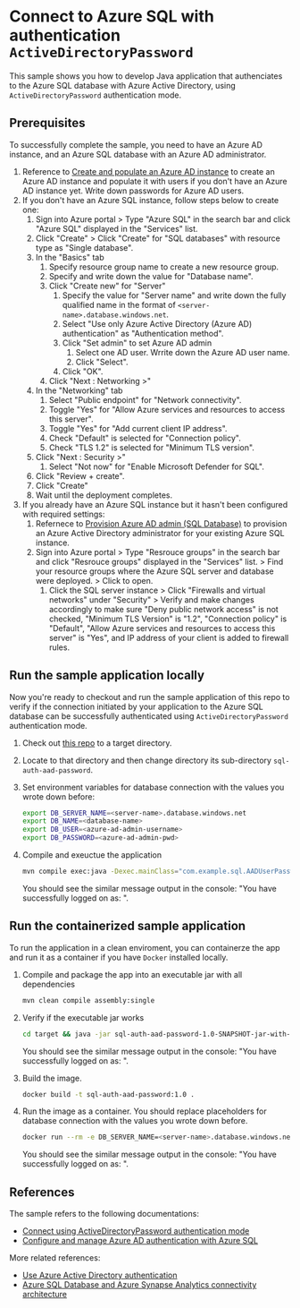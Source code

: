 # Connect to Azure SQL with authentication `ActiveDirectoryPassword`

This sample shows you how to develop Java application that authenciates to the Azure SQL database with Azure Active Directory, using `ActiveDirectoryPassword` authentication mode.

## Prerequisites

To successfully complete the sample, you need to have an Azure AD instance, and an Azure SQL database with an Azure AD administrator.

1. Reference to [Create and populate an Azure AD instance](https://docs.microsoft.com/azure/azure-sql/database/authentication-aad-configure?tabs=azure-powershell#create-and-populate-an-azure-ad-instance) to create an Azure AD instance and populate it with users if you don't have an Azure AD instance yet. Write down passwords for Azure AD users.
1. If you don't have an Azure SQL instance, follow steps below to create one:
   1. Sign into Azure portal > Type "Azure SQL" in the search bar and click "Azure SQL" displayed in the "Services" list.
   1. Click "Create" > Click "Create" for "SQL databases" with resource type as "Single database".
   1. In the "Basics" tab
      1. Specify resource group name to create a new resource group.
      1. Specify and write down the value for "Database name".
      1. Click "Create new" for "Server"
         1. Specify the value for "Server name" and write down the fully qualified name in the format of `<server-name>.database.windows.net`.
         1. Select "Use only Azure Active Directory (Azure AD) authentication" as "Authentication method".
         1. Click "Set admin" to set Azure AD admin
            1. Select one AD user. Wrrite down the Azure AD user name.
            1. Click "Select".
         1. Click "OK".
       1. Click "Next : Networking >"
     1. In the "Networking" tab
        1. Select "Public endpoint" for "Network connectivity".
        1. Toggle "Yes" for "Allow Azure services and resources to access this server".
        1. Toggle "Yes" for "Add current client IP address".
        1. Check "Default" is selected for "Connection policy".
        1. Check "TLS 1.2" is selected for "Minimum TLS version".
     1. Click "Next : Security >"
        1.  Select "Not now" for "Enable Microsoft Defender for SQL".
     1. Click "Review + create".
     1. Click "Create"
     1. Wait until the deployment completes.
1. If you already have an Azure SQL instance but it hasn't been configured with required settings:
   1. Refernece to [Provision Azure AD admin (SQL Database)](https://docs.microsoft.com/azure/azure-sql/database/authentication-aad-configure?tabs=azure-powershell#provision-azure-ad-admin-sql-database) to provision an Azure Active Directory administrator for your existing Azure SQL instance.
   1. Sign into Azure portal > Type "Resrouce groups" in the search bar and click "Resrouce groups" displayed in the "Services" list. > Find your resource groups where the Azure SQL server and database were deployed. > Click to open.
      1. Click the SQL server instance > Click "Firewalls and virtual networks" under "Security" > Verify and make changes accordingly to make sure "Deny public network access" is not checked, "Minimum TLS Version" is "1.2", "Connection policy" is "Default", "Allow Azure services and resources to access this server" is "Yes", and IP address of your client is added to firewall rules.

## Run the sample application locally

Now you're ready to checkout and run the sample application of this repo to verify if the connection initiated by your application to the Azure SQL database can be successfully authenticated using `ActiveDirectoryPassword` authentication mode.

1. Check out [this repo](https://github.com/majguo/java-on-azure-samples) to a target directory.
1. Locate to that directory and then change directory its sub-directory `sql-auth-aad-password`.
1. Set environment variables for database connection with the values you wrote down before:

   ```bash
   export DB_SERVER_NAME=<server-name>.database.windows.net
   export DB_NAME=<database-name>
   export DB_USER=<azure-ad-admin-username>
   export DB_PASSWORD=<azure-ad-admin-pwd>
   ```
1. Compile and exeuctue the application

   ```bash
   mvn compile exec:java -Dexec.mainClass="com.example.sql.AADUserPassword"
   ```

   You should see the similar message output in the console: "You have successfully logged on as: <azure-ad-admin-username>".

## Run the containerized sample application

To run the application in a clean enviroment, you can containerze the app and run it as a container if you have `Docker` installed locally.

1. Compile and package the app into an executable jar with all dependencies
   
   ```bash
   mvn clean compile assembly:single
   ```

1. Verify if the executable jar works

   ```bash
   cd target && java -jar sql-auth-aad-password-1.0-SNAPSHOT-jar-with-dependencies.jar && cd ..
   ```

   You should see the similar message output in the console: "You have successfully logged on as: <azure-ad-admin-username>".

1. Build the image.

   ```bash
   docker build -t sql-auth-aad-password:1.0 .
   ```

1. Run the image as a container. You should replace placeholders for database connection with the values you wrote down before. 

   ```bash
   docker run --rm -e DB_SERVER_NAME=<server-name>.database.windows.net -e DB_NAME=<database-name>-e DB_USER=<azure-ad-admin-username> -e DB_PASSWORD=<azure-ad-admin-pwd> sql-auth-aad-password:1.0
   ```

   You should see the similar message output in the console: "You have successfully logged on as: <azure-ad-admin-username>".
## References

The sample refers to the following documentations:

* [Connect using ActiveDirectoryPassword authentication mode](https://docs.microsoft.com/sql/connect/jdbc/connecting-using-azure-active-directory-authentication?view=sql-server-ver15#connect-using-activedirectorypassword-authentication-mode)
* [Configure and manage Azure AD authentication with Azure SQL](https://docs.microsoft.com/azure/azure-sql/database/authentication-aad-configure?tabs=azure-powershell#create-contained-users-mapped-to-azure-ad-identities)


More related references:

* [Use Azure Active Directory authentication](https://docs.microsoft.com/azure/azure-sql/database/authentication-aad-overview)
* [Azure SQL Database and Azure Synapse Analytics connectivity architecture](https://docs.microsoft.com/azure/azure-sql/database/connectivity-architecture)